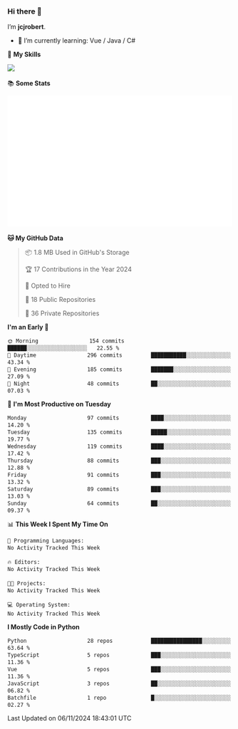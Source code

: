 ### Hi there 👋

I’m **jcjrobert**.

- 🌱 I’m currently learning: Vue / Java / C#

🌟 **My Skills**

![](https://img.shields.io/badge/-Python-3e74a2?style=flat-square&logo=Python&logoColor=fff)

📚 **Some Stats**

![](https://github.com/jcjrobert/github-stats/blob/master/generated/overview.svg)

<!--START_SECTION:waka-->
**🐱 My GitHub Data** 

> 📦 1.8 MB Used in GitHub's Storage 
 > 
> 🏆 17 Contributions in the Year 2024
 > 
> 💼 Opted to Hire
 > 
> 📜 18 Public Repositories 
 > 
> 🔑 36 Private Repositories 
 > 
**I'm an Early 🐤** 

```text
🌞 Morning                154 commits         ██████░░░░░░░░░░░░░░░░░░░   22.55 % 
🌆 Daytime                296 commits         ███████████░░░░░░░░░░░░░░   43.34 % 
🌃 Evening                185 commits         ███████░░░░░░░░░░░░░░░░░░   27.09 % 
🌙 Night                  48 commits          ██░░░░░░░░░░░░░░░░░░░░░░░   07.03 % 
```
📅 **I'm Most Productive on Tuesday** 

```text
Monday                   97 commits          ████░░░░░░░░░░░░░░░░░░░░░   14.20 % 
Tuesday                  135 commits         █████░░░░░░░░░░░░░░░░░░░░   19.77 % 
Wednesday                119 commits         ████░░░░░░░░░░░░░░░░░░░░░   17.42 % 
Thursday                 88 commits          ███░░░░░░░░░░░░░░░░░░░░░░   12.88 % 
Friday                   91 commits          ███░░░░░░░░░░░░░░░░░░░░░░   13.32 % 
Saturday                 89 commits          ███░░░░░░░░░░░░░░░░░░░░░░   13.03 % 
Sunday                   64 commits          ██░░░░░░░░░░░░░░░░░░░░░░░   09.37 % 
```


📊 **This Week I Spent My Time On** 

```text
💬 Programming Languages: 
No Activity Tracked This Week

🔥 Editors: 
No Activity Tracked This Week

🐱‍💻 Projects: 
No Activity Tracked This Week

💻 Operating System: 
No Activity Tracked This Week
```

**I Mostly Code in Python** 

```text
Python                   28 repos            ████████████████░░░░░░░░░   63.64 % 
TypeScript               5 repos             ███░░░░░░░░░░░░░░░░░░░░░░   11.36 % 
Vue                      5 repos             ███░░░░░░░░░░░░░░░░░░░░░░   11.36 % 
JavaScript               3 repos             ██░░░░░░░░░░░░░░░░░░░░░░░   06.82 % 
Batchfile                1 repo              █░░░░░░░░░░░░░░░░░░░░░░░░   02.27 % 
```




 Last Updated on 06/11/2024 18:43:01 UTC
<!--END_SECTION:waka-->
